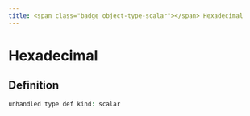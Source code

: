 ```yaml
---
title: <span class="badge object-type-scalar"></span> Hexadecimal
---
```

# <span class="badge object-type-scalar"></span> Hexadecimal

## Definition

```php
unhandled type def kind: scalar
```
